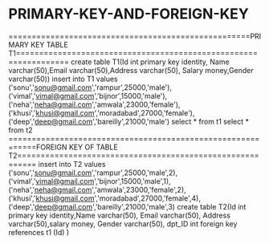 # PRIMARY-KEY-AND-FOREIGN-KEY

====================================================PRIMARY KEY TABLE T1=================================================================
create table T1(Id int primary key identity, Name varchar(50),Email varchar(50),Address varchar(50), Salary money,Gender varchar(50))
insert into T1 values
('sonu','sonu@gmail.com','rampur',25000,'male'),
('vimal','vimal@gmail.com','bijnor',15000,'male'),
('neha','neha@gmail.com','amwala',23000,'female'),
('khusi','khusi@gmail.com','moradabad',27000,'female'),
('deep','deep@gmail.com','bareilly',21000,'male')
select * from t1
select * from t2
============================================================FOREIGN KEY OF TABLE T2==========================================================
insert into T2 values
('sonu','sonu@gmail.com','rampur',25000,'male',2),
('vimal','vimal@gmail.com','bijnor',15000,'male',1),
('neha','neha@gmail.com','amwala',23000,'female',2),
('khusi','khusi@gmail.com','moradabad',27000,'female',4),
('deep','deep@gmail.com','bareilly',21000,'male',3)
create table  T2(Id int primary key identity,Name varchar(50), Email varchar(50), Address varchar(50),salary money, Gender varchar(50),  dpt_ID int  foreign key references t1 (Id) )
